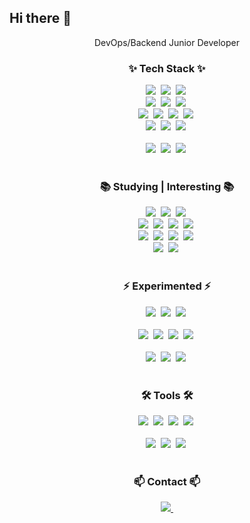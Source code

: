 
## Hi there 👋
<div align="center">
    DevOps/Backend Junior Developer
</div>

<p>
   
</p>

<!--타이틀 부분-->
<div align="center">
   </div>
  
  <!--내용 부분-->
  <h3 align="center">✨ Tech Stack ✨</h3>
  <div align="center">
    <img src="https://img.shields.io/badge/kubernetes-326CE5.svg?style=for-the-badge&logo=kubernetes&logoColor=white" />&nbsp
    <img src="https://img.shields.io/badge/k3s-FFC61C.svg?style=for-the-badge&logo=k3s&logoColor=black" />&nbsp
    <img src="https://img.shields.io/badge/eks-FF9900.svg?style=for-the-badge&logo=amazoneks&logoColor=white" />&nbsp
    <br>
    <img src="https://img.shields.io/badge/ec2-FF9900.svg?style=for-the-badge&logo=amazonec2&logoColor=white" />&nbsp
    <img src="https://img.shields.io/badge/s3-569A31.svg?style=for-the-badge&logo=amazons3&logoColor=white" />&nbsp
    <img src="https://img.shields.io/badge/route53-8C4FFF.svg?style=for-the-badge&logo=amazonroute53&logoColor=white" />&nbsp
    <br>
    <img src="https://img.shields.io/badge/docker-2496ED.svg?style=for-the-badge&logo=docker&logoColor=white" />&nbsp
    <img src="https://img.shields.io/badge/github_actions-2088FF?style=for-the-badge&logo=githubactions&logoColor=white" />&nbsp
    <img src="https://img.shields.io/badge/argo-EF7B4D.svg?style=for-the-badge&logo=argo&logoColor=white" />&nbsp
    <img src="https://img.shields.io/badge/tekton-FD495C.svg?style=for-the-badge&logo=tekton&logoColor=white" />&nbsp
    <br>
    <img src="https://img.shields.io/badge/nginx-009639.svg?style=for-the-badge&logo=nginx&logoColor=white" />&nbsp
    <img src="https://img.shields.io/badge/prometheus-E6522C.svg?style=for-the-badge&logo=prometheus&logoColor=white" />&nbsp
    <img src="https://img.shields.io/badge/grafana-F46800?style=for-the-badge&logo=grafana&logoColor=white" />&nbsp
    <br>
  </div>
  
  <br>

  <div align="center">
    <img src="https://img.shields.io/badge/springboot-6DB33F.svg?style=for-the-badge&logo=springboot&logoColor=white" />&nbsp
    <img src="https://img.shields.io/badge/mongodb-47A248?style=for-the-badge&logo=mongodb&logoColor=white" />&nbsp
    <img src="https://img.shields.io/badge/postgresql-4169E1?style=for-the-badge&logo=postgresql&logoColor=white" />&nbsp
  </div>

  <br>
  
  <h3 align="center">📚 Studying | Interesting 📚</h3>
  <div align="center">
    <img src="https://img.shields.io/badge/openstack-ED1944.svg?style=for-the-badge&logo=openstack&logoColor=white" />&nbsp
    <img src="https://img.shields.io/badge/ceph-EF5C55.svg?style=for-the-badge&logo=ceph&logoColor=white" />&nbsp
    <img src="https://img.shields.io/badge/go-00ADD8.svg?style=for-the-badge&logo=go&logoColor=white" />&nbsp
    <br>
    <img src="https://img.shields.io/badge/vault-FFEC6E.svg?style=for-the-badge&logo=vault&logoColor=black" />&nbsp
    <img src="https://img.shields.io/badge/istio-466BB0.svg?style=for-the-badge&logo=istio&logoColor=white" />&nbsp
    <img src="https://img.shields.io/badge/gocd-94399E.svg?style=for-the-badge&logo=gocd&logoColor=white" />&nbsp
    <img src="https://img.shields.io/badge/elb-8C4FFF.svg?style=for-the-badge&logo=awselasticloadbalancing&logoColor=white" />&nbsp
    <br>
    <img src="https://img.shields.io/badge/elasticsearch-005571.svg?style=for-the-badge&logo=elasticsearch&logoColor=white" />&nbsp
    <img src="https://img.shields.io/badge/logstash-005571.svg?style=for-the-badge&logo=logstash&logoColor=white" />&nbsp
    <img src="https://img.shields.io/badge/kibana-005571.svg?style=for-the-badge&logo=kibana&logoColor=white" />&nbsp
    <img src="https://img.shields.io/badge/beats-005571.svg?style=for-the-badge&logo=beats&logoColor=white" />&nbsp
    <br>
    <img src="https://img.shields.io/badge/ansible-EE0000.svg?style=for-the-badge&logo=ansible&logoColor=white" />&nbsp
    <img src="https://img.shields.io/badge/terraform-844FBA?style=for-the-badge&logo=terraform&logoColor=white" />&nbsp
  </div>
  
  <br> 

  <h3 align="center">⚡️ Experimented ⚡️</h3>
  <div align="center">
    <img src="https://img.shields.io/badge/sentry-362D59.svg?style=for-the-badge&logo=sentry&logoColor=white" />&nbsp
    <img src="https://img.shields.io/badge/cloudflare-F38020.svg?style=for-the-badge&logo=cloudflare&logoColor=white" />&nbsp
    <img src="https://img.shields.io/badge/amazons3-569A31.svg?style=for-the-badge&logo=amazons3&logoColor=white" />&nbsp
  </div>
  <br> 
  <div align="center">
    <img src="https://img.shields.io/badge/nestjs-E0234E?style=for-the-badge&logo=nestjs&logoColor=white" />&nbsp
    <img src="https://img.shields.io/badge/jest-C21325.svg?style=for-the-badge&logo=jest&logoColor=white" />&nbsp
    <img src="https://img.shields.io/badge/node.js-5FA04E.svg?style=for-the-badge&logo=nodedotjs&logoColor=white" />&nbsp
    <img src="https://img.shields.io/badge/express-000000.svg?style=for-the-badge&logo=express&logoColor=white" />&nbsp
  </div>

  <br>

  <div align="center">
    <img src="https://img.shields.io/badge/react-61DAFB.svg?style=for-the-badge&logo=react&logoColor=black" />&nbsp
    <img src="https://img.shields.io/badge/next.js-000000.svg?style=for-the-badge&logo=nextdotjs&logoColor=white" />&nbsp
    <img src="https://img.shields.io/badge/vercel-000000?style=for-the-badge&logo=vercel&logoColor=white" />&nbsp
  </div>

  <br>

  <h3 align="center">🛠 Tools 🛠</h3>
  <div align="center">
    <img src="https://img.shields.io/badge/git-F05033.svg?style=for-the-badge&logo=git&logoColor=white" />&nbsp
    <img src="https://img.shields.io/badge/github-181717.svg?style=for-the-badge&logo=github&logoColor=white" />&nbsp
    <img src="https://img.shields.io/badge/Notion-F3F3F3.svg?style=for-the-badge&logo=notion&logoColor=black" />&nbsp
    <img src="https://img.shields.io/badge/slack-4A154B.svg?style=for-the-badge&logo=slack&logoColor=white" />&nbsp
  </div>
  
  <br>
  
  <div align="center">
    <img src="https://img.shields.io/badge/postman-FF6C37.svg?style=for-the-badge&logo=postman&logoColor=white" />&nbsp
    <img src="https://img.shields.io/badge/VSCode-2C2C32.svg?style=for-the-badge&logo=visual-studio-code&logoColor=22ABF3" />&nbsp
    <img src="https://img.shields.io/badge/intellijidea-000000.svg?style=for-the-badge&logo=intellijidea&logoColor=white" />&nbsp
  </div>
  
  <br>
  
  <h3 align="center">📫 Contact 📫</h3>
  <div align="center">
    <a href="mailto:chanju0804@gmail.com">
      <img
        src="https://img.shields.io/badge/chanju0804@gmail.com-D14836?style=for-the-badge&logo=gmail&logoColor=white"/>&nbsp
    </a>
  </div>
